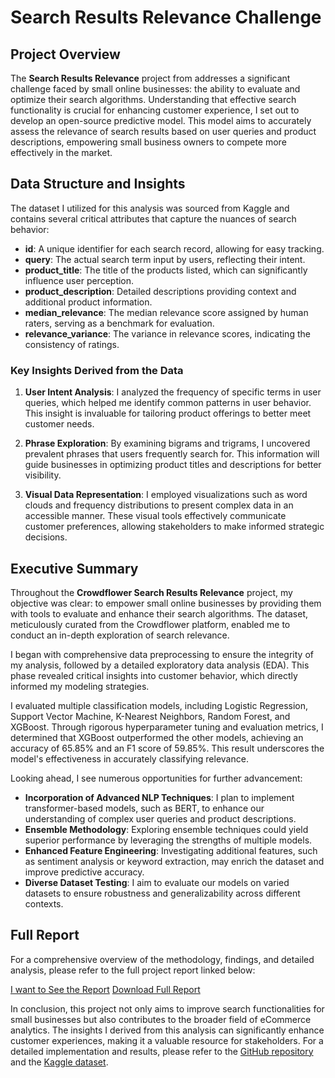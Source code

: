 # Search Results Relevance Challenge

## Project Overview

The **Search Results Relevance** project from addresses a significant challenge faced by small online businesses: the ability to evaluate and optimize their search algorithms. Understanding that effective search functionality is crucial for enhancing customer experience, I set out to develop an open-source predictive model. This model aims to accurately assess the relevance of search results based on user queries and product descriptions, empowering small business owners to compete more effectively in the market.

## Data Structure and Insights

The dataset I utilized for this analysis was sourced from Kaggle and contains several critical attributes that capture the nuances of search behavior:

- **id**: A unique identifier for each search record, allowing for easy tracking.
- **query**: The actual search term input by users, reflecting their intent.
- **product_title**: The title of the products listed, which can significantly influence user perception.
- **product_description**: Detailed descriptions providing context and additional product information.
- **median_relevance**: The median relevance score assigned by human raters, serving as a benchmark for evaluation.
- **relevance_variance**: The variance in relevance scores, indicating the consistency of ratings.

### Key Insights Derived from the Data

1. **User Intent Analysis**: I analyzed the frequency of specific terms in user queries, which helped me identify common patterns in user behavior. This insight is invaluable for tailoring product offerings to better meet customer needs.

2. **Phrase Exploration**: By examining bigrams and trigrams, I uncovered prevalent phrases that users frequently search for. This information will guide businesses in optimizing product titles and descriptions for better visibility.

3. **Visual Data Representation**: I employed visualizations such as word clouds and frequency distributions to present complex data in an accessible manner. These visual tools effectively communicate customer preferences, allowing stakeholders to make informed strategic decisions.

## Executive Summary

Throughout the **Crowdflower Search Results Relevance** project, my objective was clear: to empower small online businesses by providing them with tools to evaluate and enhance their search algorithms. The dataset, meticulously curated from the Crowdflower platform, enabled me to conduct an in-depth exploration of search relevance.

I began with comprehensive data preprocessing to ensure the integrity of my analysis, followed by a detailed exploratory data analysis (EDA). This phase revealed critical insights into customer behavior, which directly informed my modeling strategies.

I evaluated multiple classification models, including Logistic Regression, Support Vector Machine, K-Nearest Neighbors, Random Forest, and XGBoost. Through rigorous hyperparameter tuning and evaluation metrics, I determined that XGBoost outperformed the other models, achieving an accuracy of 65.85% and an F1 score of 59.85%. This result underscores the model's effectiveness in accurately classifying relevance.

Looking ahead, I see numerous opportunities for further advancement:
- **Incorporation of Advanced NLP Techniques**: I plan to implement transformer-based models, such as BERT, to enhance our understanding of complex user queries and product descriptions.
- **Ensemble Methodology**: Exploring ensemble techniques could yield superior performance by leveraging the strengths of multiple models.
- **Enhanced Feature Engineering**: Investigating additional features, such as sentiment analysis or keyword extraction, may enrich the dataset and improve predictive accuracy.
- **Diverse Dataset Testing**: I aim to evaluate our models on varied datasets to ensure robustness and generalizability across different contexts.

## Full Report

For a comprehensive overview of the methodology, findings, and detailed analysis, please refer to the full project report linked below:

[I want to See the Report](https://drive.google.com/file/d/1M7x86ugvEx1r1B445u3huVkUA2TJOBSd/view?usp=drive_link) [Download Full Report](https://github.com/user-attachments/files/17484669/crowdflower.1.pdf)

In conclusion, this project not only aims to improve search functionalities for small businesses but also contributes to the broader field of eCommerce analytics. The insights I derived from this analysis can significantly enhance customer experiences, making it a valuable resource for stakeholders. For a detailed implementation and results, please refer to the [GitHub repository](https://github.com/Git-Vasanth/Search-Results-Relevance-Challenge) and the [Kaggle dataset](https://www.kaggle.com/c/crowdflower-search-relevance).
